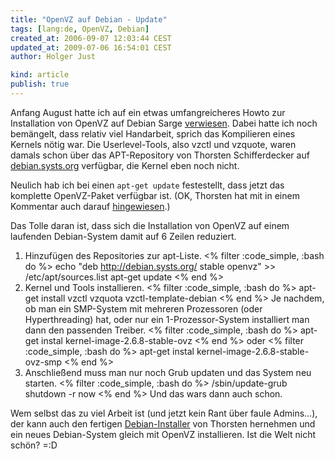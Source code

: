 ```yaml
---
title: "OpenVZ auf Debian - Update"
tags: [lang:de, OpenVZ, Debian]
created_at: 2006-09-07 12:03:44 CEST
updated_at: 2009-07-06 16:54:01 CEST
author: Holger Just

kind: article
publish: true
---
```


Anfang August hatte ich auf ein etwas umfangreicheres Howto zur Installation von OpenVZ auf Debian Sarge [verwiesen](/2006/08/04/openvz-auf-debian). Dabei hatte ich noch bemängelt, dass relativ viel Handarbeit, sprich das Kompilieren eines Kernels nötig war. Die Userlevel-Tools, also vzctl und vzquote, waren damals schon über das APT-Repository von Thorsten Schifferdecker auf [debian.systs.org](http://debian.systs.org) verfügbar, die Kernel eben noch nicht.

Neulich hab ich bei einen `apt-get update` festestellt, dass jetzt das komplette OpenVZ-Paket verfügbar ist. (OK, Thorsten hat mit in einem Kommentar auch darauf [hingewiesen](/2006/08/openvz-auf-debian#comment-204).)

Das Tolle daran ist, dass sich die Installation von OpenVZ auf einem laufenden Debian-System damit auf 6 Zeilen reduziert.

1.  Hinzufügen des Repositories zur apt-Liste.
<% filter :code_simple, :bash do %>
echo "deb http://debian.systs.org/ stable openvz" >> /etc/apt/sources.list
apt-get update
<% end %>
2. Kernel und Tools installieren.
<% filter :code_simple, :bash do %>
apt-get install vzctl vzquota vzctl-template-debian
<% end %>
    Je nachdem, ob man ein SMP-System mit mehreren Prozessoren (oder Hyperthreading) hat, oder nur ein 1-Prozessor-System installiert man dann den passenden Treiber.
<% filter :code_simple, :bash do %>
apt-get instal kernel-image-2.6.8-stable-ovz
<% end %>
    oder
<% filter :code_simple, :bash do %>
  apt-get instal kernel-image-2.6.8-stable-ovz-smp
<% end %>
3. Anschließend muss man nur noch Grub updaten und das System neu starten.
<% filter :code_simple, :bash do %>
/sbin/update-grub
shutdown -r now
<% end %>
Und das wars dann auch schon.

Wem selbst das zu viel Arbeit ist (und jetzt kein Rant über faule Admins...), der kann auch den fertigen [Debian-Installer](http://debian.systs.org/openvz/77/forzza-installer-14-ready-stable-release-upload/) von Thorsten hernehmen und ein neues Debian-System gleich mit OpenVZ installieren. Ist die Welt nicht schön? =:D

